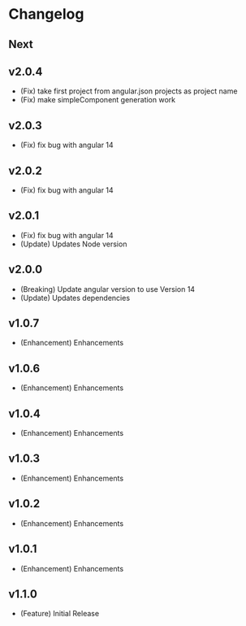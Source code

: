 # Changelog

## Next

## v2.0.4
* (Fix) take first project from angular.json projects as project name
* (Fix) make simpleComponent generation work

## v2.0.3
* (Fix) fix bug with angular 14

## v2.0.2
* (Fix) fix bug with angular 14

## v2.0.1
* (Fix) fix bug with angular 14
* (Update) Updates Node version

## v2.0.0
* (Breaking) Update angular version to use Version 14
* (Update) Updates dependencies

## v1.0.7
* (Enhancement) Enhancements

## v1.0.6
* (Enhancement) Enhancements

## v1.0.4
* (Enhancement) Enhancements

## v1.0.3
* (Enhancement) Enhancements

## v1.0.2
* (Enhancement) Enhancements

## v1.0.1
* (Enhancement) Enhancements

## v1.1.0

* (Feature) Initial Release
